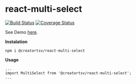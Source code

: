 # react-multi-select
[![Build Status](https://travis-ci.org/creatortsv/react-multi-select.svg?branch=master)](https://travis-ci.org/creatortsv/react-multi-select)
[![Coverage Status](https://coveralls.io/repos/github/creatortsv/react-multi-select/badge.svg?branch=master)](https://coveralls.io/github/creatortsv/react-multi-select?branch=master)

See Demo [here](https://creatortsv.github.io/react-multi-select/).

**Instalation**

```npm i @creatortsv/react-multi-select```

**Usage**
```
...
import MultiSelect from '@creatortsv/react-multi-select';
...
```
